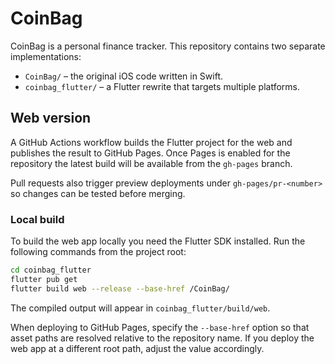 # CoinBag

CoinBag is a personal finance tracker. This repository contains two separate
implementations:

- `CoinBag/` – the original iOS code written in Swift.
- `coinbag_flutter/` – a Flutter rewrite that targets multiple platforms.

## Web version

A GitHub Actions workflow builds the Flutter project for the web and publishes
the result to GitHub Pages. Once Pages is enabled for the repository the latest
build will be available from the `gh-pages` branch.

Pull requests also trigger preview deployments under `gh-pages/pr-<number>` so
changes can be tested before merging.

### Local build

To build the web app locally you need the Flutter SDK installed.
Run the following commands from the project root:

```bash
cd coinbag_flutter
flutter pub get
flutter build web --release --base-href /CoinBag/
```

The compiled output will appear in `coinbag_flutter/build/web`.

When deploying to GitHub Pages, specify the `--base-href` option so that
asset paths are resolved relative to the repository name. If you deploy the
web app at a different root path, adjust the value accordingly.
